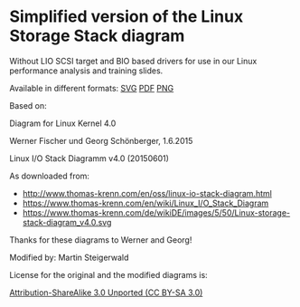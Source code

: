 # Simplified version of the Linux Storage Stack diagram
Without LIO SCSI target and BIO based drivers for use in our Linux performance analysis and training slides.

Available in different formats:
[SVG](Linux-storage-stack-diagram_v4.0-teamix.svg)
[PDF](Linux-storage-stack-diagram_v4.0-teamix.pdf)
[PNG](Linux-storage-stack-diagram_v4.0-teamix.png)

Based on:

Diagram for Linux Kernel 4.0

Werner Fischer und Georg Schönberger, 1.6.2015

Linux I/O Stack Diagramm v4.0 (20150601)

As downloaded from:

- <http://www.thomas-krenn.com/en/oss/linux-io-stack-diagram.html>
- <https://www.thomas-krenn.com/en/wiki/Linux_I/O_Stack_Diagram>
- <https://www.thomas-krenn.com/de/wikiDE/images/5/50/Linux-storage-stack-diagram_v4.0.svg>

Thanks for these diagrams to Werner and Georg!


Modified by: Martin Steigerwald


License for the original and the modified diagrams is:

[Attribution-ShareAlike 3.0 Unported (CC BY-SA 3.0)](https://creativecommons.org/licenses/by-sa/3.0/)

